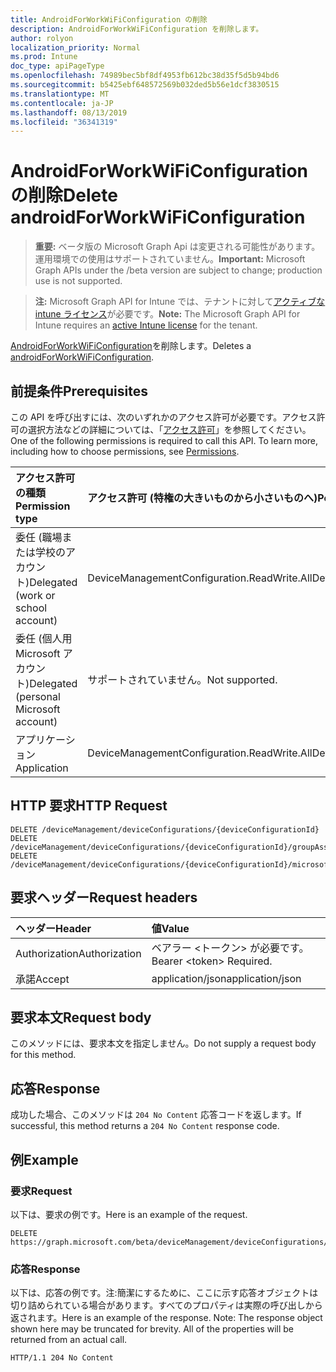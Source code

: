 ```yaml
---
title: AndroidForWorkWiFiConfiguration の削除
description: AndroidForWorkWiFiConfiguration を削除します。
author: rolyon
localization_priority: Normal
ms.prod: Intune
doc_type: apiPageType
ms.openlocfilehash: 74989bec5bf8df4953fb612bc38d35f5d5b94bd6
ms.sourcegitcommit: b5425ebf648572569b032ded5b56e1dcf3830515
ms.translationtype: MT
ms.contentlocale: ja-JP
ms.lasthandoff: 08/13/2019
ms.locfileid: "36341319"
---
```

# <a name="delete-androidforworkwificonfiguration"></a><span data-ttu-id="aa9cd-103">AndroidForWorkWiFiConfiguration の削除</span><span class="sxs-lookup"><span data-stu-id="aa9cd-103">Delete androidForWorkWiFiConfiguration</span></span>

> <span data-ttu-id="aa9cd-104">**重要:** ベータ版の Microsoft Graph Api は変更される可能性があります。運用環境での使用はサポートされていません。</span><span class="sxs-lookup"><span data-stu-id="aa9cd-104">**Important:** Microsoft Graph APIs under the /beta version are subject to change; production use is not supported.</span></span>

> <span data-ttu-id="aa9cd-105">**注:** Microsoft Graph API for Intune では、テナントに対して[アクティブな intune ライセンス](https://go.microsoft.com/fwlink/?linkid=839381)が必要です。</span><span class="sxs-lookup"><span data-stu-id="aa9cd-105">**Note:** The Microsoft Graph API for Intune requires an [active Intune license](https://go.microsoft.com/fwlink/?linkid=839381) for the tenant.</span></span>

<span data-ttu-id="aa9cd-106">[AndroidForWorkWiFiConfiguration](../resources/intune-deviceconfig-androidforworkwificonfiguration.md)を削除します。</span><span class="sxs-lookup"><span data-stu-id="aa9cd-106">Deletes a [androidForWorkWiFiConfiguration](../resources/intune-deviceconfig-androidforworkwificonfiguration.md).</span></span>

## <a name="prerequisites"></a><span data-ttu-id="aa9cd-107">前提条件</span><span class="sxs-lookup"><span data-stu-id="aa9cd-107">Prerequisites</span></span>
<span data-ttu-id="aa9cd-p101">この API を呼び出すには、次のいずれかのアクセス許可が必要です。アクセス許可の選択方法などの詳細については、「[アクセス許可](/graph/permissions-reference)」を参照してください。</span><span class="sxs-lookup"><span data-stu-id="aa9cd-p101">One of the following permissions is required to call this API. To learn more, including how to choose permissions, see [Permissions](/graph/permissions-reference).</span></span>

|<span data-ttu-id="aa9cd-110">アクセス許可の種類</span><span class="sxs-lookup"><span data-stu-id="aa9cd-110">Permission type</span></span>|<span data-ttu-id="aa9cd-111">アクセス許可 (特権の大きいものから小さいものへ)</span><span class="sxs-lookup"><span data-stu-id="aa9cd-111">Permissions (from most to least privileged)</span></span>|
|:---|:---|
|<span data-ttu-id="aa9cd-112">委任 (職場または学校のアカウント)</span><span class="sxs-lookup"><span data-stu-id="aa9cd-112">Delegated (work or school account)</span></span>|<span data-ttu-id="aa9cd-113">DeviceManagementConfiguration.ReadWrite.All</span><span class="sxs-lookup"><span data-stu-id="aa9cd-113">DeviceManagementConfiguration.ReadWrite.All</span></span>|
|<span data-ttu-id="aa9cd-114">委任 (個人用 Microsoft アカウント)</span><span class="sxs-lookup"><span data-stu-id="aa9cd-114">Delegated (personal Microsoft account)</span></span>|<span data-ttu-id="aa9cd-115">サポートされていません。</span><span class="sxs-lookup"><span data-stu-id="aa9cd-115">Not supported.</span></span>|
|<span data-ttu-id="aa9cd-116">アプリケーション</span><span class="sxs-lookup"><span data-stu-id="aa9cd-116">Application</span></span>|<span data-ttu-id="aa9cd-117">DeviceManagementConfiguration.ReadWrite.All</span><span class="sxs-lookup"><span data-stu-id="aa9cd-117">DeviceManagementConfiguration.ReadWrite.All</span></span>|

## <a name="http-request"></a><span data-ttu-id="aa9cd-118">HTTP 要求</span><span class="sxs-lookup"><span data-stu-id="aa9cd-118">HTTP Request</span></span>
<!-- {
  "blockType": "ignored"
}
-->
``` http
DELETE /deviceManagement/deviceConfigurations/{deviceConfigurationId}
DELETE /deviceManagement/deviceConfigurations/{deviceConfigurationId}/groupAssignments/{deviceConfigurationGroupAssignmentId}/deviceConfiguration
DELETE /deviceManagement/deviceConfigurations/{deviceConfigurationId}/microsoft.graph.windowsDomainJoinConfiguration/networkAccessConfigurations/{deviceConfigurationId}
```

## <a name="request-headers"></a><span data-ttu-id="aa9cd-119">要求ヘッダー</span><span class="sxs-lookup"><span data-stu-id="aa9cd-119">Request headers</span></span>
|<span data-ttu-id="aa9cd-120">ヘッダー</span><span class="sxs-lookup"><span data-stu-id="aa9cd-120">Header</span></span>|<span data-ttu-id="aa9cd-121">値</span><span class="sxs-lookup"><span data-stu-id="aa9cd-121">Value</span></span>|
|:---|:---|
|<span data-ttu-id="aa9cd-122">Authorization</span><span class="sxs-lookup"><span data-stu-id="aa9cd-122">Authorization</span></span>|<span data-ttu-id="aa9cd-123">ベアラー &lt;トークン&gt; が必要です。</span><span class="sxs-lookup"><span data-stu-id="aa9cd-123">Bearer &lt;token&gt; Required.</span></span>|
|<span data-ttu-id="aa9cd-124">承諾</span><span class="sxs-lookup"><span data-stu-id="aa9cd-124">Accept</span></span>|<span data-ttu-id="aa9cd-125">application/json</span><span class="sxs-lookup"><span data-stu-id="aa9cd-125">application/json</span></span>|

## <a name="request-body"></a><span data-ttu-id="aa9cd-126">要求本文</span><span class="sxs-lookup"><span data-stu-id="aa9cd-126">Request body</span></span>
<span data-ttu-id="aa9cd-127">このメソッドには、要求本文を指定しません。</span><span class="sxs-lookup"><span data-stu-id="aa9cd-127">Do not supply a request body for this method.</span></span>

## <a name="response"></a><span data-ttu-id="aa9cd-128">応答</span><span class="sxs-lookup"><span data-stu-id="aa9cd-128">Response</span></span>
<span data-ttu-id="aa9cd-129">成功した場合、このメソッドは `204 No Content` 応答コードを返します。</span><span class="sxs-lookup"><span data-stu-id="aa9cd-129">If successful, this method returns a `204 No Content` response code.</span></span>

## <a name="example"></a><span data-ttu-id="aa9cd-130">例</span><span class="sxs-lookup"><span data-stu-id="aa9cd-130">Example</span></span>

### <a name="request"></a><span data-ttu-id="aa9cd-131">要求</span><span class="sxs-lookup"><span data-stu-id="aa9cd-131">Request</span></span>
<span data-ttu-id="aa9cd-132">以下は、要求の例です。</span><span class="sxs-lookup"><span data-stu-id="aa9cd-132">Here is an example of the request.</span></span>
``` http
DELETE https://graph.microsoft.com/beta/deviceManagement/deviceConfigurations/{deviceConfigurationId}
```

### <a name="response"></a><span data-ttu-id="aa9cd-133">応答</span><span class="sxs-lookup"><span data-stu-id="aa9cd-133">Response</span></span>
<span data-ttu-id="aa9cd-p102">以下は、応答の例です。注:簡潔にするために、ここに示す応答オブジェクトは切り詰められている場合があります。すべてのプロパティは実際の呼び出しから返されます。</span><span class="sxs-lookup"><span data-stu-id="aa9cd-p102">Here is an example of the response. Note: The response object shown here may be truncated for brevity. All of the properties will be returned from an actual call.</span></span>
``` http
HTTP/1.1 204 No Content
```






